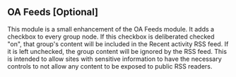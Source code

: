 OA Feeds [Optional]
-------------------

This module is a small enhancement of the OA Feeds module. It adds a checkbox to every group node. If this checkbox is 
deliberated checked "on", that group's content will be included in the Recent activity RSS feed. If it is left unchecked, the 
group content will be ignored by the RSS feed. This is intended to allow sites with sensitive information to have the necessary 
controls to not allow any content to be exposed to public RSS readers.
